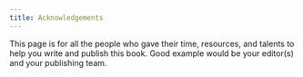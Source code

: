 ```yaml
---
title: Acknowledgements
---
```

This page is for all the people who gave their time, resources, and talents to help you write and publish this book. Good example would be your editor(s) and your publishing team.